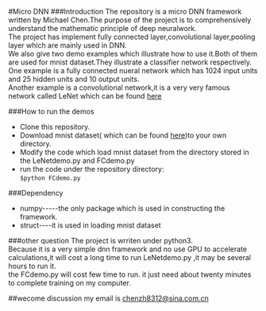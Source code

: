 #Micro DNN
###Introduction
The repository is a micro DNN framework written by Michael Chen.The purpose of the project is to comprehensively understand the mathematic principle of deep neuralwork.  
The project has implement fully connected layer,convolutional layer,pooling layer which are mainly used in DNN.  
We also give two demo examples which illustrate how to use it.Both of them are used for mnist dataset.They illustrate a classifier network respectively.  
One example is a fully connected nueral network which has 1024 input units and 25 hidden units and 10 output units.  
Another example is a convolutional network,it is a very very famous network called LeNet which can be found [here](http://yann.lecun.com/exdb/lenet/index.html)

###How to run the demos
* Clone this repository.
* Download mnist dataset( which can be found [here](http://yann.lecun.com/exdb/mnist/))to your own directory.
* Modify the code which load mnist dataset from the directory stored in the LeNetdemo.py and FCdemo.py
* run the code under the repository directory:  
`$python FCdemo.py`

###Dependency
* numpy-----the only package which is used in constructing the framework. 
* struct----it is used in loading mnist dataset


###other question
The project is wrriten under python3.  
Because it is a very simple dnn framework and no use GPU to accelerate calculations,it will cost a long time to run LeNetdemo.py ,it may be several hours to run it.  
the FCdemo.py will cost few time to run. it just need about twenty minutes to complete training on my computer.

##wecome discussion
my email is chenzh8312@sina.com.cn
